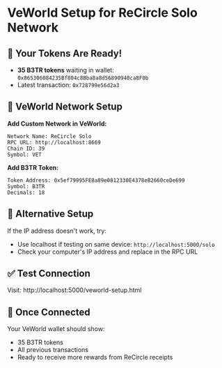 # VeWorld Setup for ReCircle Solo Network

## 🎉 Your Tokens Are Ready!
- **35 B3TR tokens** waiting in wallet: `0x865306084235Bf804c8Bba8a8d56890940ca8F0b`
- Latest transaction: `0x728799e56d2a3`

## 📱 VeWorld Network Setup

**Add Custom Network in VeWorld:**

```
Network Name: ReCircle Solo
RPC URL: http://localhost:8669
Chain ID: 39
Symbol: VET
```

**Add B3TR Token:**

```
Token Address: 0x5ef79995FE8a89e0812330E4378eB2660ceDe699
Symbol: B3TR
Decimals: 18
```

## 🔧 Alternative Setup

If the IP address doesn't work, try:
- Use localhost if testing on same device: `http://localhost:5000/solo`
- Check your computer's IP address and replace in the RPC URL

## ✅ Test Connection

Visit: http://localhost:5000/veworld-setup.html

## 🚀 Once Connected

Your VeWorld wallet should show:
- 35 B3TR tokens
- All previous transactions
- Ready to receive more rewards from ReCircle receipts